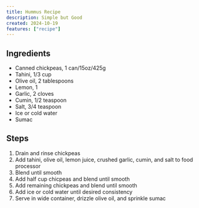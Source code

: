 ```yaml
---
title: Hummus Recipe
description: Simple but Good
created: 2024-10-19
features: ["recipe"]
---
```


## Ingredients

- Canned chickpeas, 1 can/15oz/425g
- Tahini, 1/3 cup
- Olive oil, 2 tablespoons
- Lemon, 1
- Garlic, 2 cloves
- Cumin, 1/2 teaspoon
- Salt, 3/4 teaspoon
- Ice or cold water
- Sumac

## Steps

1. Drain and rinse chickpeas
1. Add tahini, olive oil, lemon juice, crushed garlic, cumin, and salt to food
   processor
1. Blend until smooth
1. Add half cup chicpeas and blend until smooth
1. Add remaining chickpeas and blend until smooth
1. Add ice or cold water until desired consistency
1. Serve in wide container, drizzle olive oil, and sprinkle sumac
